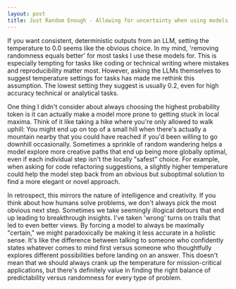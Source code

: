 ```yaml
---
layout: post
title: Just Random Enough - Allowing for uncertainty when using models for high accuracy tasks
---
```


If you want consistent, deterministic outputs from an LLM, setting the temperature to 0.0 seems like the obvious choice.  In my mind, 'removing randomness equals better' for most tasks I use these models for. This is especially tempting for tasks like coding or technical writing where mistakes and reproducibility matter most. However, asking the LLMs themselves to suggest temperature settings for tasks has made me rethink this assumption.  The lowest setting they suggest is usually 0.2, even for high accuracy technical or analytical tasks.

<!--more-->

One thing I didn't consider about always choosing the highest probability token is it can actually make a model more prone to getting stuck in local maxima. Think of it like taking a hike where you're only allowed to walk uphill: You might end up on top of a small hill when there's actually a mountain nearby that you could have reached if you'd been willing to go downhill occasionally. Sometimes a sprinkle of random wandering helps a model explore more creative paths that end up being more globally optimal, even if each individual step isn't the locally "safest" choice. For example, when asking for code refactoring suggestions, a slightly higher temperature could help the model step back from an obvious but suboptimal solution to find a more elegant or novel approach.

In retrospect, this mirrors the nature of intelligence and creativity. If you think about how humans solve problems, we don't always pick the most obvious next step. Sometimes we take seemingly illogical detours that end up leading to breakthrough insights.  I've taken 'wrong' turns on trails that led to even better views.  By forcing a model to always be maximally "certain," we might paradoxically be making it less accurate in a holistic sense. It's like the difference between talking to someone who confidently states whatever comes to mind first versus someone who thoughtfully explores different possibilities before landing on an answer. This doesn't mean that we should always crank up the temperature for mission-critical applications, but there's definitely value in finding the right balance of predictability versus randomness for every type of problem.
